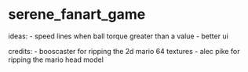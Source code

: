 # serene_fanart_game
 
ideas:
	- speed lines when ball torque greater than a value
	- better ui


credits:
	- booscaster for ripping the 2d mario 64 textures
	- alec pike for ripping the mario head model
